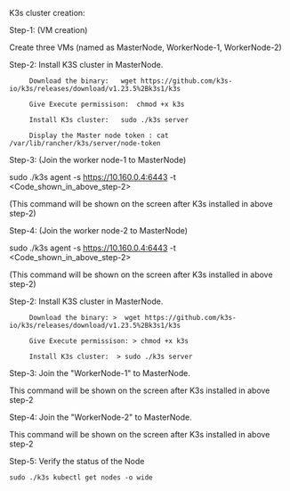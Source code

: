 K3s cluster creation:

Step-1: (VM creation)

Create three VMs (named as MasterNode, WorkerNode-1, WorkerNode-2)

Step-2: Install K3S cluster in MasterNode.​

         Download the binary:   wget https://github.com/k3s-io/k3s/releases/download/v1.23.5%2Bk3s1/k3s     ​

         Give Execute permissison:  chmod +x k3s ​

         Install K3s cluster:   sudo ./k3s server​
         
         Display the Master node token : cat /var/lib/rancher/k3s/server/node-token​


Step-3: (Join the worker node-1 to MasterNode)

sudo ./k3s agent -s https://10.160.0.4:6443 -t <Code_shown_in_above_step-2>

(This command will be shown on the screen after K3s installed in above step-2)

Step-4: (Join the worker node-2 to MasterNode)

sudo ./k3s agent -s https://10.160.0.4:6443 -t <Code_shown_in_above_step-2>

(This command will be shown on the screen after K3s installed in above step-2)


Step-2: Install K3S cluster in MasterNode.​

         Download the binary: >  wget https://github.com/k3s-io/k3s/releases/download/v1.23.5%2Bk3s1/k3s     ​

         Give Execute permissison: > chmod +x k3s ​

         Install K3s cluster:  > sudo ./k3s server​
 Step-3: Join the "WorkerNode-1" to MasterNode.​

   This command will be shown on the screen after K3s installed in above step-2​

Step-4: Join the "WorkerNode-2" to MasterNode.​

 This command will be shown on the screen after K3s installed in above step-2​

Step-5: Verify the status of the Node​

    sudo ./k3s kubectl get nodes -o wide
